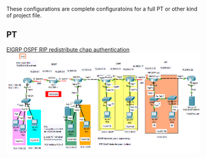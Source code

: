 These configurations are complete configuratoins for a full PT or other kind of project file.

PT
---

[EIGRP OSPF RIP redistribute chap authentication](EIGRP%20OSPF%20RIP%20redistribute%20chap%20authentication.md)
![](../../-%20Attachments/Pasted%20image%2020250227113443.png)


